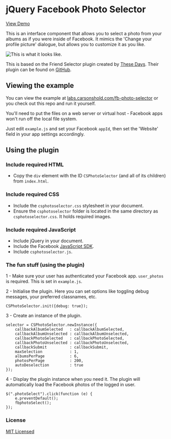 jQuery Facebook Photo Selector
=========================================

[View Demo](http://labs.carsonshold.com/fb-photo-selector/)

This is an interface component that allows you to select a photo from your albums as if you were inside of Facebook. It mimics the 'Change your profile picture' dialogue, but allows you to customize it as you like.

![This is what it looks like.](http://labs.carsonshold.com/fb-photo-selector/demo.png)

This is based on the Friend Selector plugin created by [These Days](http://www.thesedays.com/). Their plugin can be found on [GitHub](https://github.com/thesedays/Facebook-friend-selector).

## Viewing the example

You can view the example at [labs.carsonshold.com/fb-photo-selector](http://labs.carsonshold.com/fb-photo-selector/) or you check out this repo and run it yourself.

You'll need to put the files on a web server or virtual host - Facebook apps won't run off the local file system.

Just edit `example.js` and set your Facebook `appId`, then set the 'Website' field in your app settings accordingly.

## Using the plugin

### Include required HTML

- Copy the `div` element with the ID `CSPhotoSelector` (and all of its children) from `index.html`.

### Include required CSS

- Include the `csphotoselector.css` stylesheet in your document.
- Ensure the `csphotoselector` folder is located in the same directory as `csphotoselector.css`. It holds required images.

### Include required JavaScript

- Include jQuery in your document.
- Include the Facebook [JavaScript SDK](http://developers.facebook.com/docs/reference/javascript/).
- Include `csphotoselector.js`.

### The fun stuff (using the plugin)

1 - Make sure your user has authenticated your Facebook app. `user_photos` is required. This is set in `example.js`.

2 - Initialise the plugin. Here you can set options like toggling debug messages, your preferred classnames, etc.

	CSPhotoSelector.init({debug: true});

3 - Create an instance of the plugin.

	selector = CSPhotoSelector.newInstance({
		callbackAlbumSelected	: callbackAlbumSelected,
		callbackAlbumUnselected	: callbackAlbumUnselected,
		callbackPhotoSelected	: callbackPhotoSelected,
		callbackPhotoUnselected	: callbackPhotoUnselected,
		callbackSubmit			: callbackSubmit,
		maxSelection			: 1,
		albumsPerPage			: 6,
		photosPerPage			: 200,
		autoDeselection			: true
	});

4 - Display the plugin instance when you need it. The plugin will automatically load the Facebook photos of the logged in user.

	$(".photoSelect").click(function (e) {
		e.preventDefault();
		fbphotoSelect();
	});

### License

[MIT Licensed](http://en.wikipedia.org/wiki/MIT_License)
